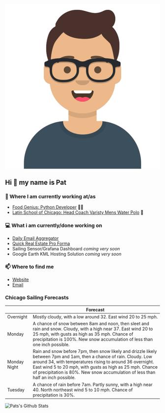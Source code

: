 [![Social banner for p-j-falconer](https://raw.githubusercontent.com/P-J-FALCONER/P-J-FALCONER/master/assets/avataaars.svg)](https://patfalconer.com/)
## Hi :wave: my name is Pat

### 💼 Where I am currently working at/as
- [Food Genius: Python Developer](https://getfoodgenius.com/) 🍔🐍
- [Latin School of Chicago: Head Coach Varisty Mens Water Polo](https://www.latinschool.org/) 🤽


### 💻 What i am currently/done working on
 - [Daily Email Aggregator](https://github.com/P-J-FALCONER/dott_daily_mail)
 - [Quick Real Estate Pro Forma](https://github.com/P-J-FALCONER/henry)
 - Sailing Sensor/Grafana Dashboard *coming very soon*
 - Google Earth KML Hosting Solution *coming very soon*

### 📫 Where to find me
 - [Website](https://patfalconer.com/)
 - [Email](mailto:patrick.j.falconer@gmail.com)


### Chicago Sailing Forecasts
|   | Forecast  |
|---|---|
| Overnight | Mostly cloudy, with a low around 32. East wind 20 to 25 mph. |
| Monday | A chance of snow between 8am and noon, then sleet and rain and snow. Cloudy, with a high near 37. East wind 20 to 25 mph, with gusts as high as 35 mph. Chance of precipitation is 100%. New snow accumulation of less than one inch possible. |
| Monday Night | Rain and snow before 7pm, then snow likely and drizzle likely between 7pm and 1am, then a chance of rain. Cloudy. Low around 34, with temperatures rising to around 36 overnight. East wind 5 to 20 mph, with gusts as high as 25 mph. Chance of precipitation is 80%. New snow accumulation of less than half an inch possible. |
| Tuesday | A chance of rain before 7am. Partly sunny, with a high near 40. North northeast wind 5 to 10 mph. Chance of precipitation is 30%. |

![Pats's Github Stats](https://github-readme-stats.vercel.app/api?username=p-j-falconer&show_icons=true&theme=radical)
